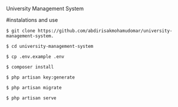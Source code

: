 University Management System

#instalations and use
```
$ git clone https://github.com/abdirisakmohamudomar/university-management-system.
```
```
$ cd university-management-system
```
```
$ cp .env.example .env
```
```
$ composer install
```
```
$ php artisan key:generate
```
```
$ php artisan migrate
```
```
$ php artisan serve
```

